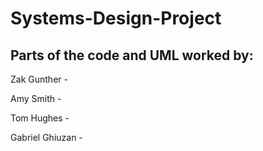 # Systems-Design-Project

## Parts of the code and UML worked by:

Zak Gunther - 

Amy Smith - 

Tom Hughes - 

Gabriel Ghiuzan - 
